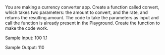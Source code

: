 You are making a currency converter app. 
Create a function called convert, which takes two parameters: the amount to convert, and the rate, and returns the resulting amount.
The code to take the parameters as input and call the function is already present in the Playground. 
Create the function to make the code work. 

Sample Input:
100
1.1

Sample Output:
110
